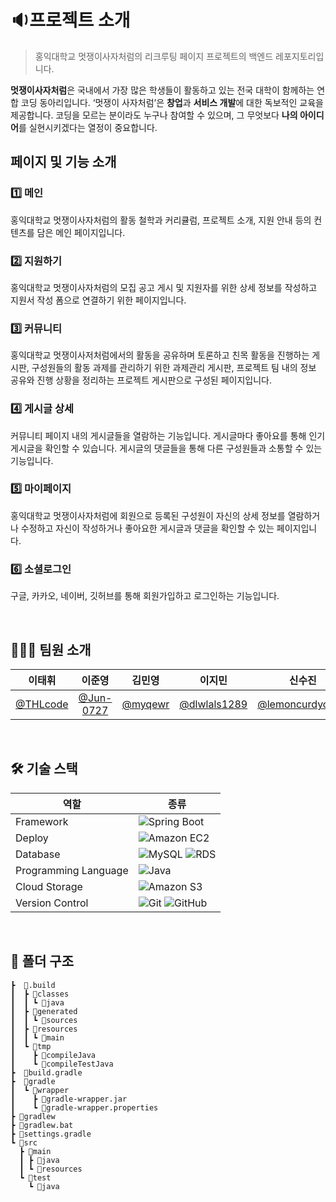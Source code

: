 # 🔉프로젝트 소개
> 홍익대학교 멋쟁이사자처럼의 리크루팅 페이지 프로젝트의 백엔드 레포지토리입니다. <br/>

**멋쟁이사자처럼**은 국내에서 가장 많은 학생들이 활동하고 있는 전국 대학이 함께하는 연합 코딩 동아리입니다. ‘멋쟁이 사자처럼’은 **창업**과 **서비스 개발**에 대한 독보적인 교육을 제공합니다.
코딩을 모르는 분이라도 누구나 참여할 수 있으며, 그 무엇보다 **나의 아이디어**를 실현시키겠다는 열정이 중요합니다. 
<br/>  

## 페이지 및 기능 소개
### 1️⃣ 메인
홍익대학교 멋쟁이사자처럼의 활동 철학과 커리큘럼, 프로젝트 소개, 지원 안내 등의 컨텐츠를 담은 메인 페이지입니다.

### 2️⃣ 지원하기
홍익대학교 멋쟁이사자처럼의 모집 공고 게시 및 지원자를 위한 상세 정보를 작성하고 지원서 작성 폼으로 연결하기 위한 페이지입니다.

### 3️⃣ 커뮤니티
홍익대학교 멋쟁이사저처럼에서의 활동을 공유하며 토론하고 친목 활동을 진행하는 게시판, 구성원들의 활동 과제를 관리하기 위한 과제관리 게시판, 프로젝트 팀 내의 정보 공유와 진행 상황을 정리하는 프로젝트 게시판으로 구성된 페이지입니다.

### 4️⃣ 게시글 상세
커뮤니티 페이지 내의 게시글들을 열람하는 기능입니다. 게시글마다 좋아요를 통해 인기 게시글을 확인할 수 있습니다. 게시글의 댓글들을 통해 다른 구성원들과 소통할 수 있는 기능입니다.

### 5️⃣ 마이페이지
홍익대학교 멋쟁이사자처럼에 회원으로 등록된 구성원이 자신의 상세 정보를 열람하거나 수정하고 자신이 작성하거나 좋아요한 게시글과 댓글을 확인할 수 있는 페이지입니다.

### 6️⃣ 소셜로그인  
구글, 카카오, 네이버, 깃허브를 통해 회원가입하고 로그인하는 기능입니다.

<br/>  

## 👩🏻‍💻 팀원 소개
|이태휘|이준영|김민영|이지민|신수진|이가현|김슬기|신동렬
|:-:|:-:|:-:|:-:|:-:|:-:|:-:|:-:| 
|[@THLcode](https://github.com/THLcode)|[@Jun-0727](https://github.com/Jun-0727)|[@myqewr](https://github.com/myqewr)|[@dlwlals1289](https://github.com/dlwlals1289)|[@lemoncurdyogurt](https://github.com/lemoncurdyogurt)|[@gahyun02](https://github.com/gahyun02)|[@seulgi99](https://github.com/seulgi99)|[@shinddong](https://github.com/shinddong)|
<br />



## 🛠 기술 스택
|역할|종류|
|-|-|
|Framework|![Spring Boot](https://img.shields.io/badge/springboot-6DB33F.svg?style=for-the-badge&logo=springboot&logoColor=white)|
|Deploy|![Amazon EC2](https://img.shields.io/badge/Amazon_EC2-FF9900?style=for-the-badge&logo=AmazonEC2&logoColor=white)|
|Database|![MySQL](https://img.shields.io/badge/MySQL-4479A1.svg?style=for-the-badge&logo=MySQL&logoColor=white)  ![RDS](https://img.shields.io/badge/Amazon_RDS-527FFF.svg?style=for-the-badge&logo=AmazonRDS&logoColor=white) |
|Programming Language|![Java](https://img.shields.io/badge/JAVA-007396.svg?&style=for-the-badge&logo=JAVA&logoColor=white)|
|Cloud Storage|![Amazon S3](https://img.shields.io/badge/-Amazon_S3-569A31?style=for-the-badge&logo=AmazonS3&logoColor=white)|
|Version Control|![Git](https://img.shields.io/badge/git-%23F05033.svg?style=for-the-badge&logo=git&logoColor=white) ![GitHub](https://img.shields.io/badge/github-%23121011.svg?style=for-the-badge&logo=github&logoColor=white) |
<br />



## 📂 폴더 구조
```
┣  📂.build
┃  ┣ 📂classes
┃  ┃ ┗ 📂java
┃  ┣ 📂generated
┃  ┃ ┗ 📂sources
┃  ┣ 📂resources
┃  ┃ ┗ 📂main
┃  ┗ 📂tmp
┃    ┣ 📂compileJava
┃    ┗ 📂compileTestJava
┣  📂build.gradle
┣  📂gradle
┃  ┗ 📂wrapper
┃    ┣ 📂gradle-wrapper.jar
┃    ┗ 📂gradle-wrapper.properties
┣ 📂gradlew
┣ 📂gradlew.bat
┣ 📂settings.gradle
┗ 📂src
  ┣ 📂main
  ┃ ┣ 📂java
  ┃ ┗ 📂resources
  ┗ 📂test
    ┗ 📂java
```
